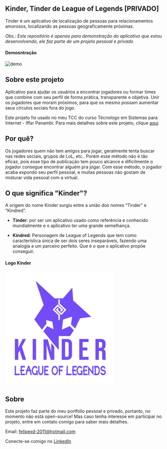 ## Kinder, Tinder de League of Legends [PRIVADO]

Tinder é um aplicativo de localização de pessoas para relacionamentos amorosos, localizando as pessoas geograficamente próximas.

_Obs.: Este repositório é apenas para demonstração do aplicativo que estou desenvolvendo, ele faz parte de um projeto pessoal e privado_

#### Demosntração

![demo](https://github.com/FelipePbi/kinder_league_of_legends/blob/master/demo/default.gif)

## Sobre este projeto

Aplicativo para ajudar os usuários a encontrar jogadores ou formar times que combine com seu perfil de forma prática, transparente e objetiva.
Unir os jogadores que moram próximos, para que os mesmo possam aumentar seus círculos sociais fora do jogo.

Este projeto foi usado no meu TCC do curso Técnologo em Sistemas para Internet - Iffar Panambi. Para mais detalhes sobre este projeto, clique [aqui](https://drive.google.com/file/d/1JdQQFISvv__rgi45cPablMSIDaw55Gde/view?usp=sharing)

## Por quê?

Os jogadores quem não tem amigos para jogar, geralmente tenta buscar nas redes sociais, grupos de LoL, etc.. Porém esse método não é tão eficaz, pois esse tipo de publicação tem pouco alcance e dificilmente o jogador consegue encontrar alguém pra jogar. Com esse método, o jogador acaba expondo seu perfil pessoal, e muitas pessoas não gostam de misturar vida pessoal com a virtual.

## O que significa "Kinder"?

A origem do nome Kinder surgiu entre a união dos nomes “Tinder” e “Kindred”.

- **Tinder**: por ser um aplicativo usado como referência e conhecido mundialmente e o aplicativo ter uma grande semelhança.

- **Kindred**: Personagem de League of Legends que tem como característica única de ser dois seres inseparáveis, fazendo uma analogia a um parceiro perfeito. Que é o que o aplicativo propõe conseguir.

#### Logo Kinder

![logo-kinder](https://github.com/FelipePbi/kinder_league_of_legends/blob/master/demo/logo.PNG)

## Sobre

Este projeto faz parte do meu portfólio pessoal e privado, portanto, no momento não está open-source! Mas caso tenha interesse em participar no projeto, entre em contato comigo para saber mais detalhes.

Email: felipexd-2011@hotmail.com

Conecte-se comigo no [LinkedIn](https://www.linkedin.com/in/felipe-borges-pbi/)
